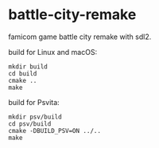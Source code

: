 # battle-city-remake
famicom game battle city remake with sdl2.

build for Linux and macOS:
```
mkdir build
cd build
cmake ..
make
```


build for Psvita:
```
mkdir psv/build
cd psv/build
cmake -DBUILD_PSV=ON ../..
make
```